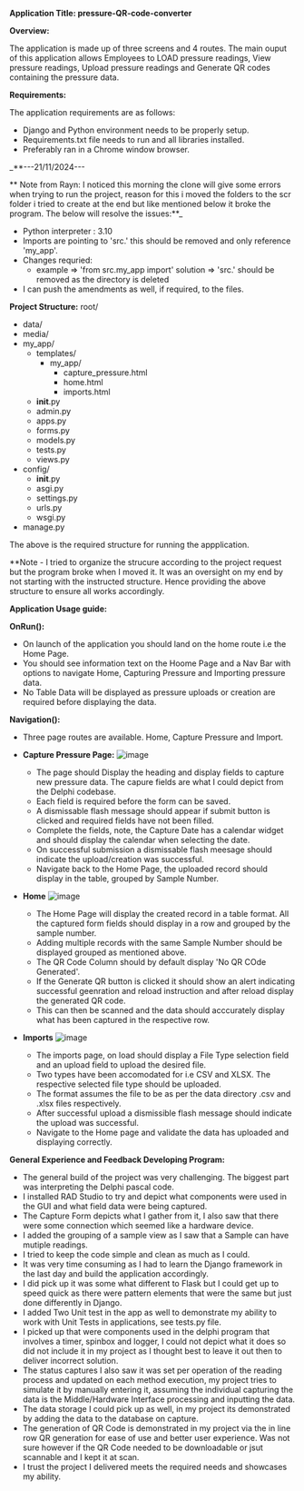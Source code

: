 **Application Title: pressure-QR-code-converter**

**Overview:**

The application is made up of three screens and 4 routes. The main ouput of this application allows Employees to LOAD pressure readings, View pressure readings, Upload pressure readings and 
Generate QR codes containing the pressure data.

**Requirements:**

The application requirements are as follows:

- Django and Python environment needs to be properly setup.
- Requirements.txt file needs to run and all libraries installed.
- Preferably ran in a Chrome window browser.
  
_**---21/11/2024---

** Note from Rayn:
  I noticed this morning the clone will give some errors when trying to run the project, reason for this i moved the folders to the scr folder i tried to create at the end but like mentioned 
  below it broke the program. The below will resolve the issues:**_

  - Python interpreter : 3.10
  - Imports are pointing to 'src.' this should be removed and only reference 'my_app'.
  - Changes requried:
    -  example => 'from src.my_app import' solution => 'src.' should be removed as the directory is deleted
  - I can push the amendments as well, if required, to the files.
      
**Project Structure:**
root/
  - data/
  - media/
  - my_app/
      - templates/
        - my_app/
           - capture_pressure.html
           - home.html
           - imports.html
      - __init__.py
      - admin.py
      - apps.py
      - forms.py
      - models.py
      - tests.py
      - views.py
  - config/
      - __init__.py
      - asgi.py
      - settings.py
      - urls.py
      - wsgi.py
  - manage.py

The above is the required structure for running the appplication.

**Note - I tried to organize the strucure according to the project request but the program broke when I moved it. It was an oversight on my end by not starting with the instructed structure. Hence providing the above structure to ensure all works accordingly.

**Application Usage guide:**

**OnRun():**
- On launch of the application you should land on the home route i.e the Home Page.
- You should see information text on the Hoome Page and a Nav Bar with options to navigate Home, Capturing Pressure and Importing pressure data.
- No Table Data will be displayed as pressure uploads or creation are required before displaying the data.

**Navigation():**
- Three page routes are available. Home, Capture Pressure and Import.
  
- **Capture Pressure Page:**
  ![image](https://github.com/user-attachments/assets/7fd7b061-3611-471a-a5f3-e0884cfa2b65)

  - The page should Display the heading and display fields to capture new pressure data. The capure fields are what I could depict from the Delphi codebase.
  - Each field is required before the form can be saved.
  - A dismissable flash message should appear if submit button is clicked and required fields have not been filled.
  - Complete the fields, note, the Capture Date has a calendar widget and should display the calendar when selecting the date.
  - On successful submission a dismissable flash meesage should indicate the upload/creation was successful.
  - Navigate back to the Home Page, the uploaded record should display in the table, grouped by Sample Number.
  
- **Home**
  ![image](https://github.com/user-attachments/assets/76adb97c-1434-4cbc-94d8-0719b4748c16)

  - The Home Page will display the created record in a table format. All the captured form fields should display in a row and grouped by the sample number.
  - Adding multiple records with the same Sample Number should be displayed grouped as mentioned above.
  - The QR Code Column should by default display 'No QR COde Generated'.
  - If the Generate QR button is clicked it should show an alert indicating successful geenration and reload instruction and after reload display the generated QR code.
  - This can then be scanned and the data should acccurately display what has been captured in the respective row.

- **Imports**
  ![image](https://github.com/user-attachments/assets/c7357ba0-7c34-4f0d-a00a-7c2db0e12096)

  -  The imports page, on load should display a File Type selection field and an upload field to upload the desired file.
  -  Two types have been accomodated for i.e CSV and XLSX. The respective selected file type should be uploaded.
  -  The format assumes the file to be as per the data directory .csv and .xlsx files respectively.
  -  After successful upload a dismissible flash message should indicate the upload was successful.
  -  Navigate to the Home page and validate the data has uploaded and displaying correctly.

**General Experience and Feedback Developing Program:**
  - The general build of the project was very challenging. The biggest part was interpreting the Delphi pascal code.
  - I installed RAD Studio to try and depict what components were used in the GUI and what field data were being captured.
  - The Capture Form depicts what I gather from it, I also saw that there were some connection which seemed like a hardware device.
  - I added the grouping of a sample view as I saw that a Sample can have mutiple readings.
  - I tried to keep the code simple and clean as much as I could.
  - It was very time consuming as I had to learn the Django framework in the last day and build the application accordingly.
  - I did pick up it was some what different to Flask but I could get up to speed quick as there were pattern elements that were the same but just done differently in Django.
  - I added Two Unit test in the app as well to demonstrate my ability to work with Unit Tests in applications, see tests.py file.
  - I picked up that were components used in the delphi program that involves a timer, spinbox and logger, I could not depict what it does so did not include it in my project
    as I thought best to leave it out then to deliver incorrect solution.
  - The status captures I also saw it was set per operation of the reading process and updated on each method execution, my project tries to simulate it by manually entering it, assuming the      individual capturing the data is the Middle/Hardware Interface processing and inputting the data.
  - The data storage I could pick up as well, in my project its demonstrated by adding the data to the database on capture.
  - The generation of QR Code is demonstrated in my project via the in line row QR generation for ease of use and better user experience. Was not sure however if the QR Code needed to be 
    downloadable or jsut scannable and I kept it at scan.
  - I trust the project I delivered meets the required needs and showcases my ability. 


